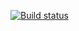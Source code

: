 [![Build status](https://ci.appveyor.com/api/projects/status/xk17c603gtgh2f09?svg=true)](https://ci.appveyor.com/project/KarinaNM27/orderofcart)